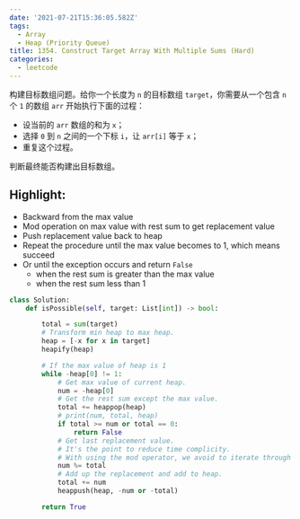 ```yaml
---
date: '2021-07-21T15:36:05.582Z'
tags:
  - Array
  - Heap (Priority Queue)
title: 1354. Construct Target Array With Multiple Sums (Hard)
categories:
  - leetcode
---
```


构建目标数组问题。给你一个长度为 `n` 的目标数组 `target`，你需要从一个包含 `n` 个 `1` 的数组 `arr` 开始执行下面的过程：

- 设当前的 `arr` 数组的和为 `x`；
- 选择 `0` 到 `n` 之间的一个下标 `i`，让 `arr[i]` 等于 `x`；
- 重复这个过程。

判断最终能否构建出目标数组。

<!-- more -->

## Highlight:

- Backward from the max value
- Mod operation on max value with rest sum to get replacement value
- Push replacement value back to heap
- Repeat the procedure until the max value becomes to 1, which means succeed
- Or until the exception occurs and return `False`
  - when the rest sum is greater than the max value
  - when the rest sum less than 1

```python
class Solution:
    def isPossible(self, target: List[int]) -> bool:

        total = sum(target)
        # Transform min heap to max heap.
        heap = [-x for x in target]
        heapify(heap)

        # If the max value of heap is 1
        while -heap[0] != 1:
            # Get max value of current heap.
            num = -heap[0]
            # Get the rest sum except the max value.
            total += heappop(heap)
            # print(num, total, heap)
            if total >= num or total == 0:
                return False
            # Get last replacement value.
            # It's the point to reduce time complicity.
            # With using the mod operator, we avoid to iterate through every step.
            num %= total
            # Add up the replacement and add to heap.
            total += num
            heappush(heap, -num or -total)

        return True
```
